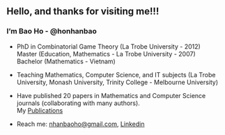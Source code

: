 
<h2>Hello, and thanks for visiting me!!!</h2>

<div>
 <h3>I’m Bao Ho - @honhanbao</h3>
   
 - PhD in Combinatorial Game Theory (La Trobe University - 2012) </br>
   Master (Education, Mathematics - La Trobe University - 2007)  </br>
   Bachelor (Mathematics - Vietnam)
 
 - Teaching Mathematics, Computer Science, and IT subjects (La Trobe University, Monash University, Trinity College - Melbourne University)
  
 - Have published 20 papers in Mathematics and Computer Science journals (collaborating with many authors). </br>
   My <a href="https://scholars.latrobe.edu.au/nbho/publications">Publications</a>
  
 - Reach me: nhanbaoho@gmail.com,  <a href="www.linkedin.com/in/baonhanho">Linkedin</a>  
 </div>
 
 <!--
 <h2>About my github</h2>
 
 - This place stores some of my works for fun on Machine Learning, Data Analytics, SQL, Web development ... when I have free time. Coding is fun -->
 
<!--  <h2>Technical skills:</h2>
 - Python, Java, SQL, Excel VBA
 
 - NumPy, Pansda, Seaborn, Mathplotlib, Scikit-Learn

 - JavaScript, CSS, HTML, C#, ASP.NET
 
 - Microsoft SQL Server, JDBC  -->

 <!--
 <h2>  My <a href="https://scholars.latrobe.edu.au/nbho/publications">Publications</a></h2>
-->


<!---
honhanbao/honhanbao is a ✨ special ✨ repository because its `README.md` (this file) appears on your GitHub profile.
You can click the Preview link to take a look at your changes.
--->
